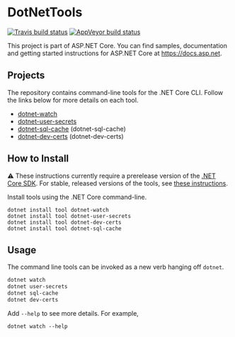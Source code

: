 DotNetTools
===========

[![Travis build status](https://img.shields.io/travis/aspnet/DotNetTools.svg?label=travis-ci&branch=dev&style=flat-square)](https://travis-ci.org/aspnet/DotNetTools/branches)
[![AppVeyor build status](https://img.shields.io/appveyor/ci/aspnetci/DotNetTools/dev.svg?label=appveyor&style=flat-square)](https://ci.appveyor.com/project/aspnetci/DotNetTools/branch/dev)

This project is part of ASP.NET Core. You can find samples, documentation and getting started instructions for ASP.NET Core at <https://docs.asp.net>.

## Projects

The repository contains command-line tools for the .NET Core CLI. Follow the links below for more details on each tool.

 - [dotnet-watch](src/dotnet-watch/)
 - [dotnet-user-secrets](src/dotnet-user-secrets/)
 - [dotnet-sql-cache](src/dotnet-sql-cache/) (dotnet-sql-cache)
 - [dotnet-dev-certs](src/dotnet-dev-certs/) (dotnet-dev-certs)

## How to Install

:warning: These instructions currently require a prerelease version of the [.NET Core SDK](https://github.com/dotnet/cli).
For stable, released versions of the tools, see [these instructions](https://github.com/aspnet/DotNetTools/tree/release/2.0.0#how-to-install).

Install tools using the .NET Core command-line.

```
dotnet install tool dotnet-watch
dotnet install tool dotnet-user-secrets
dotnet install tool dotnet-dev-certs
dotnet install tool dotnet-sql-cache
```

## Usage

The command line tools can be invoked as a new verb hanging off `dotnet`.

```sh
dotnet watch
dotnet user-secrets
dotnet sql-cache
dotnet dev-certs
```

Add `--help` to see more details. For example,

```
dotnet watch --help
```
